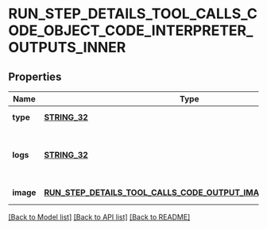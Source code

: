 # RUN_STEP_DETAILS_TOOL_CALLS_CODE_OBJECT_CODE_INTERPRETER_OUTPUTS_INNER

## Properties
Name | Type | Description | Notes
------------ | ------------- | ------------- | -------------
**type** | [**STRING_32**](STRING_32.md) | Always &#x60;logs&#x60;. | [default to null]
**logs** | [**STRING_32**](STRING_32.md) | The text output from the Code Interpreter tool call. | [default to null]
**image** | [**RUN_STEP_DETAILS_TOOL_CALLS_CODE_OUTPUT_IMAGE_OBJECT_IMAGE**](RunStepDetailsToolCallsCodeOutputImageObject_image.md) |  | [default to null]

[[Back to Model list]](../README.md#documentation-for-models) [[Back to API list]](../README.md#documentation-for-api-endpoints) [[Back to README]](../README.md)


